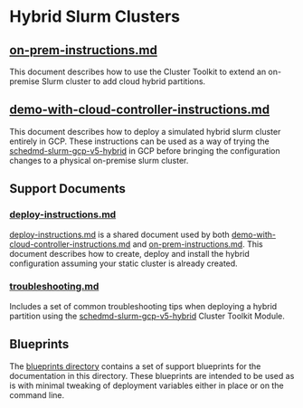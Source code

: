 # Hybrid Slurm Clusters

## [on-prem-instructions.md](./on-prem-instructions.md)
This document describes how to use the Cluster Toolkit to extend an on-premise Slurm
cluster to add cloud hybrid partitions.

## [demo-with-cloud-controller-instructions.md](./demo-with-cloud-controller-instructions.md)
This document describes how to deploy a simulated hybrid slurm cluster entirely
in GCP. These instructions can be used as a way of trying the
[schedmd-slurm-gcp-v5-hybrid][hybridmodule] in GCP before bringing the
configuration changes to a physical on-premise slurm cluster.

[hybridmodule]: ../../community/modules/scheduler/schedmd-slurm-gcp-v5-hybrid/README.md

## Support Documents

### [deploy-instructions.md](./deploy-instructions.md)
[deploy-instructions.md](./deploy-instructions.md) is a shared document used by
both [demo-with-cloud-controller-instructions.md](./demo-with-cloud-controller-instructions.md)
and [on-prem-instructions.md](./on-prem-instructions.md). This document describes how to create,
deploy and install the hybrid configuration assuming your static cluster is
already created.

### [troubleshooting.md](./troubleshooting.md)
Includes a set of common troubleshooting tips when deploying a hybrid partition
using the [schedmd-slurm-gcp-v5-hybrid][hybridmodule] Cluster Toolkit Module.

## Blueprints
The [blueprints directory](./blueprints/) contains a set of support blueprints
for the documentation in this directory. These blueprints are intended to be
used as is with minimal tweaking of deployment variables either in place or on
the command line.
